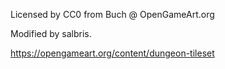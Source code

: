 Licensed by CC0 from Buch @ OpenGameArt.org

Modified by salbris.

https://opengameart.org/content/dungeon-tileset